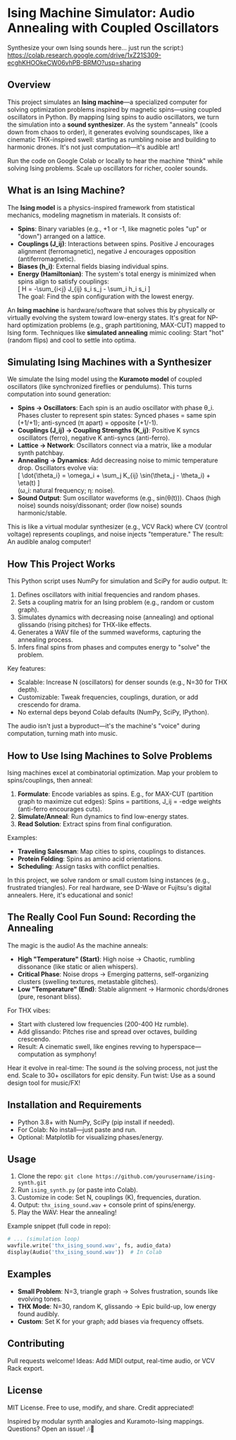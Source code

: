 # Ising Machine Simulator: Audio Annealing with Coupled Oscillators

Synthesize your own Ising sounds here... just run the script:) https://colab.research.google.com/drive/1xZ21S309-ecghKHOOkeCW06vhPB-BRMO?usp=sharing

## Overview
This project simulates an **Ising machine**—a specialized computer for solving optimization problems inspired by magnetic spins—using coupled oscillators in Python. By mapping Ising spins to audio oscillators, we turn the simulation into a **sound synthesizer**. As the system "anneals" (cools down from chaos to order), it generates evolving soundscapes, like a cinematic THX-inspired swell: starting as rumbling noise and building to harmonic drones. It's not just computation—it's audible art!

Run the code on Google Colab or locally to hear the machine "think" while solving Ising problems. Scale up oscillators for richer, cooler sounds.

## What is an Ising Machine?
The **Ising model** is a physics-inspired framework from statistical mechanics, modeling magnetism in materials. It consists of:

- **Spins**: Binary variables (e.g., +1 or -1, like magnetic poles "up" or "down") arranged on a lattice.
- **Couplings (J_ij)**: Interactions between spins. Positive J encourages alignment (ferromagnetic), negative J encourages opposition (antiferromagnetic).
- **Biases (h_i)**: External fields biasing individual spins.
- **Energy (Hamiltonian)**: The system's total energy is minimized when spins align to satisfy couplings:  
  \[ H = -\sum_{i<j} J_{ij} s_i s_j - \sum_i h_i s_i \]  
  The goal: Find the spin configuration with the lowest energy.

An **Ising machine** is hardware/software that solves this by physically or virtually evolving the system toward low-energy states. It's great for NP-hard optimization problems (e.g., graph partitioning, MAX-CUT) mapped to Ising form. Techniques like **simulated annealing** mimic cooling: Start "hot" (random flips) and cool to settle into optima.

## Simulating Ising Machines with a Synthesizer
We simulate the Ising model using the **Kuramoto model** of coupled oscillators (like synchronized fireflies or pendulums). This turns computation into sound generation:

- **Spins → Oscillators**: Each spin is an audio oscillator with phase θ_i. Phases cluster to represent spin states: Synced phases = same spin (+1/+1); anti-synced (π apart) = opposite (+1/-1).
- **Couplings (J_ij) → Coupling Strengths (K_ij)**: Positive K syncs oscillators (ferro), negative K anti-syncs (anti-ferro).
- **Lattice → Network**: Oscillators connect via a matrix, like a modular synth patchbay.
- **Annealing → Dynamics**: Add decreasing noise to mimic temperature drop. Oscillators evolve via:  
  \[ \dot{\theta_i} = \omega_i + \sum_j K_{ij} \sin(\theta_j - \theta_i) + \eta(t) \]  
  (ω_i: natural frequency; η: noise).
- **Sound Output**: Sum oscillator waveforms (e.g., sin(θ(t))). Chaos (high noise) sounds noisy/dissonant; order (low noise) sounds harmonic/stable.

This is like a virtual modular synthesizer (e.g., VCV Rack) where CV (control voltage) represents couplings, and noise injects "temperature." The result: An audible analog computer!

## How This Project Works
This Python script uses NumPy for simulation and SciPy for audio output. It:
1. Defines oscillators with initial frequencies and random phases.
2. Sets a coupling matrix for an Ising problem (e.g., random or custom graph).
3. Simulates dynamics with decreasing noise (annealing) and optional glissando (rising pitches) for THX-like effects.
4. Generates a WAV file of the summed waveforms, capturing the annealing process.
5. Infers final spins from phases and computes energy to "solve" the problem.

Key features:
- Scalable: Increase N (oscillators) for denser sounds (e.g., N=30 for THX depth).
- Customizable: Tweak frequencies, couplings, duration, or add crescendo for drama.
- No external deps beyond Colab defaults (NumPy, SciPy, IPython).

The audio isn't just a byproduct—it's the machine's "voice" during computation, turning math into music.

## How to Use Ising Machines to Solve Problems
Ising machines excel at combinatorial optimization. Map your problem to spins/couplings, then anneal:

1. **Formulate**: Encode variables as spins. E.g., for MAX-CUT (partition graph to maximize cut edges): Spins = partitions, J_ij = -edge weights (anti-ferro encourages cuts).
2. **Simulate/Anneal**: Run dynamics to find low-energy states.
3. **Read Solution**: Extract spins from final configuration.

Examples:
- **Traveling Salesman**: Map cities to spins, couplings to distances.
- **Protein Folding**: Spins as amino acid orientations.
- **Scheduling**: Assign tasks with conflict penalties.

In this project, we solve random or small custom Ising instances (e.g., frustrated triangles). For real hardware, see D-Wave or Fujitsu's digital annealers. Here, it's educational and sonic!

## The Really Cool Fun Sound: Recording the Annealing
The magic is the audio! As the machine anneals:
- **High "Temperature" (Start)**: High noise → Chaotic, rumbling dissonance (like static or alien whispers).
- **Critical Phase**: Noise drops → Emerging patterns, self-organizing clusters (swelling textures, metastable glitches).
- **Low "Temperature" (End)**: Stable alignment → Harmonic chords/drones (pure, resonant bliss).

For THX vibes:
- Start with clustered low frequencies (200-400 Hz rumble).
- Add glissando: Pitches rise and spread over octaves, building crescendo.
- Result: A cinematic swell, like engines revving to hyperspace—computation as symphony!

Hear it evolve in real-time: The sound *is* the solving process, not just the end. Scale to 30+ oscillators for epic density. Fun twist: Use as a sound design tool for music/FX!

## Installation and Requirements
- Python 3.8+ with NumPy, SciPy (pip install if needed).
- For Colab: No install—just paste and run.
- Optional: Matplotlib for visualizing phases/energy.

## Usage
1. Clone the repo: `git clone https://github.com/yourusername/ising-synth.git`
2. Run `ising_synth.py` (or paste into Colab).
3. Customize in code: Set N, couplings (K), frequencies, duration.
4. Output: `thx_ising_sound.wav` + console print of spins/energy.
5. Play the WAV: Hear the annealing!

Example snippet (full code in repo):
```python
# ... (simulation loop)
wavfile.write('thx_ising_sound.wav', fs, audio_data)
display(Audio('thx_ising_sound.wav'))  # In Colab
```

## Examples
- **Small Problem**: N=3, triangle graph → Solves frustration, sounds like evolving tones.
- **THX Mode**: N=30, random K, glissando → Epic build-up, low energy found audibly.
- **Custom**: Set K for your graph; add biases via frequency offsets.

## Contributing
Pull requests welcome! Ideas: Add MIDI output, real-time audio, or VCV Rack export.

## License
MIT License. Free to use, modify, and share. Credit appreciated!

Inspired by modular synth analogies and Kuramoto-Ising mappings. Questions? Open an issue! 🎶🧲
